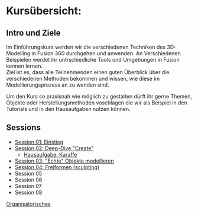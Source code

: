 # Kursübersicht:

## Intro und Ziele

Im Einführungskurs werden wir die verschiedenen Techniken des 3D-Modelling in Fusion 360 durchgehen und anwenden. 
An Verschiedenen Beispielen werdet ihr untrschiedliche Tools und Umgebungen in Fusion kennen lernen.  
Ziel ist es, dass alle Teilnehmenden einen guten Überblick über die verschiedenen Methoden bekommen und wissen, wie diese im Modellierungsprozess an zu wenden sind.  

Um den Kurs so praxisnah wie möglich zu gestalten dürft ihr gerne Themen, Objekte oder Herstellungsmethoden voschlagen die wir als Beispiel in den Tutorials und in den Hausaufgaben nutzen können. 

## Sessions

- [Session 01: Einstieg](CAD1/CAD1_Session01.md)  
- [Session 02: Deep-Dive "Create"](CAD1/CAD1_Session02.md)  
  - [Hausaufgabe: Karaffe](CAD1/CAD1_Session02?id=hausaufgabe)  
- [Session 03: "Echte" Objekte modellieren](CAD1/CAD1_Session03.md)  
- [Session 04: Freiformen (sculpting)](CAD1/CAD1_Session04.md)
- Session 05  
- Session 06  
- Session 07  
- Session 08  



[Organisatorisches](../Orga/Organisatorisches.md ':include')

